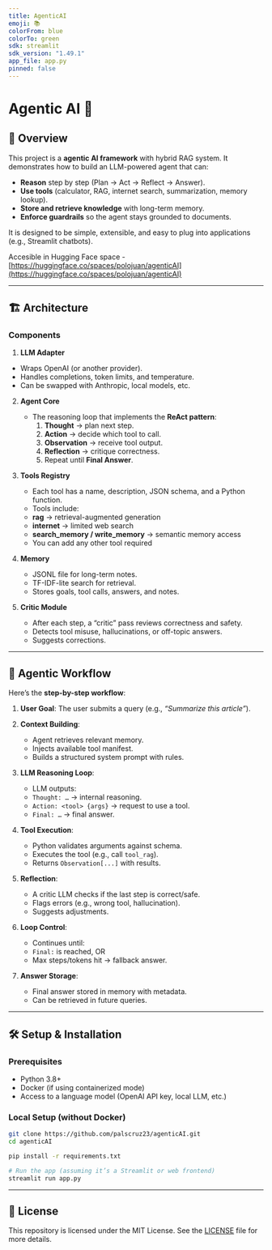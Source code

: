 ```yaml
---
title: AgenticAI
emoji: 📚
colorFrom: blue
colorTo: green
sdk: streamlit
sdk_version: "1.49.1"
app_file: app.py
pinned: false
---
```


# Agentic AI 🤖

## 📌 Overview
This project is a **agentic AI framework** with hybrid RAG system. It demonstrates how to build an LLM-powered agent that can:
- **Reason** step by step (Plan → Act → Reflect → Answer).
- **Use tools** (calculator, RAG, internet search, summarization, memory lookup).
- **Store and retrieve knowledge** with long-term memory.
- **Enforce guardrails** so the agent stays grounded to documents.

It is designed to be simple, extensible, and easy to plug into applications (e.g., Streamlit chatbots).

Accesible in Hugging Face space - [https://huggingface.co/spaces/polojuan/agenticAI](https://huggingface.co/spaces/polojuan/agenticAI)

---

## 🏗️ Architecture


### Components
1. **LLM Adapter**
- Wraps OpenAI (or another provider).
- Handles completions, token limits, and temperature.
- Can be swapped with Anthropic, local models, etc.


2. **Agent Core**
   - The reasoning loop that implements the **ReAct pattern**:
     1. **Thought** → plan next step.
     2. **Action** → decide which tool to call.
     3. **Observation** → receive tool output.
     4. **Reflection** → critique correctness.
     5. Repeat until **Final Answer**.


3. **Tools Registry**
   - Each tool has a name, description, JSON schema, and a Python function.
   - Tools include:
   - **rag** → retrieval-augmented generation
   - **internet** → limited web search
   - **search_memory / write_memory** → semantic memory access
   - You can add any other tool required


4. **Memory**
   - JSONL file for long-term notes.
   - TF-IDF-lite search for retrieval.
   - Stores goals, tool calls, answers, and notes.


5. **Critic Module**
   - After each step, a “critic” pass reviews correctness and safety.
   - Detects tool misuse, hallucinations, or off-topic answers.
   - Suggests corrections.


---


## 🔄 Agentic Workflow


Here’s the **step-by-step workflow**:


1. **User Goal**: The user submits a query (e.g., *“Summarize this article”*).


2. **Context Building**:
   - Agent retrieves relevant memory.
   - Injects available tool manifest.
   - Builds a structured system prompt with rules.


3. **LLM Reasoning Loop**:
   - LLM outputs:
   - `Thought: …` → internal reasoning.
   - `Action: <tool> {args}` → request to use a tool.
   - `Final: …` → final answer.


4. **Tool Execution**:
   - Python validates arguments against schema.
   - Executes the tool (e.g., call `tool_rag`).
   - Returns `Observation[...]` with results.


5. **Reflection**:
   - A critic LLM checks if the last step is correct/safe.
   - Flags errors (e.g., wrong tool, hallucination).
   - Suggests adjustments.


6. **Loop Control**:
   - Continues until:
   - `Final:` is reached, OR
   - Max steps/tokens hit → fallback answer.


7. **Answer Storage**:
   - Final answer stored in memory with metadata.
   - Can be retrieved in future queries.

---

## 🛠️ Setup & Installation

### Prerequisites

- Python 3.8+  
- Docker (if using containerized mode)  
- Access to a language model (OpenAI API key, local LLM, etc.)  

### Local Setup (without Docker)

```bash
git clone https://github.com/palscruz23/agenticAI.git
cd agenticAI

pip install -r requirements.txt

# Run the app (assuming it’s a Streamlit or web frontend)
streamlit run app.py
```
---

## 📜 License

This repository is licensed under the MIT License. See the [LICENSE](LICENSE) file for more details.